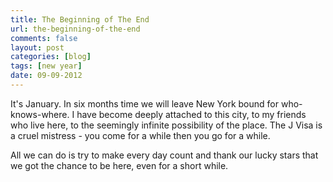 ```yaml
---
title: The Beginning of The End
url: the-beginning-of-the-end
comments: false
layout: post
categories: [blog]
tags: [new year]
date: 09-09-2012
---
```

It's January. In six months time we will leave New York bound for who-knows-where. I have become deeply attached to this city, to my friends who live here, to the seemingly infinite possibility of the place. The J Visa is a cruel mistress - you come for a while then you go for a while.

All we can do is try to make every day count and thank our lucky stars that we got the chance to be here, even for a short while.